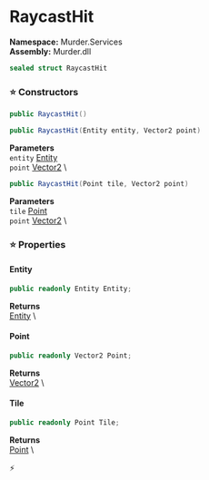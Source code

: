 # RaycastHit

**Namespace:** Murder.Services \
**Assembly:** Murder.dll

```csharp
sealed struct RaycastHit
```

### ⭐ Constructors
```csharp
public RaycastHit()
```

```csharp
public RaycastHit(Entity entity, Vector2 point)
```

**Parameters** \
`entity` [Entity](/Bang/Entities/Entity.html) \
`point` [Vector2](/Murder/Core/Geometry/Vector2.html) \

```csharp
public RaycastHit(Point tile, Vector2 point)
```

**Parameters** \
`tile` [Point](/Murder/Core/Geometry/Point.html) \
`point` [Vector2](/Murder/Core/Geometry/Vector2.html) \

### ⭐ Properties
#### Entity
```csharp
public readonly Entity Entity;
```

**Returns** \
[Entity](/Bang/Entities/Entity.html) \
#### Point
```csharp
public readonly Vector2 Point;
```

**Returns** \
[Vector2](/Murder/Core/Geometry/Vector2.html) \
#### Tile
```csharp
public readonly Point Tile;
```

**Returns** \
[Point](/Murder/Core/Geometry/Point.html) \


⚡